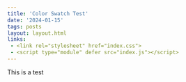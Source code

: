 ```yaml
---
title: 'Color Swatch Test'
date: '2024-01-15'
tags: posts
layout: layout.html
links:
 - <link rel="stylesheet" href="index.css">
 - <script type="module" defer src="index.js"></script>
---
```


This is a test

<div id="react-root"></div>